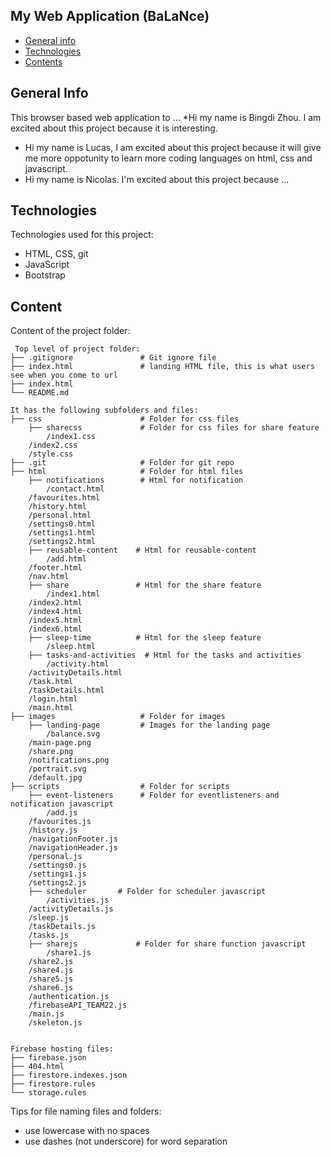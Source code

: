 ## My Web Application (BaLaNce)

* [General info](#general-info)
* [Technologies](#technologies)
* [Contents](#content)

## General Info
This browser based web application to ...
*Hi my name is Bingdi Zhou. I am excited about this project because it is interesting.
* Hi my name is Lucas, I am excited about this project because it will give me more oppotunity to learn more coding languages on html, css and javascript.
* Hi my name is Nicolas. I'm excited about this project because ...
	
## Technologies
Technologies used for this project:
* HTML, CSS, git
* JavaScript
* Bootstrap 
	
## Content
Content of the project folder:

```
 Top level of project folder: 
├── .gitignore               # Git ignore file
├── index.html               # landing HTML file, this is what users see when you come to url
├── index.html   
└── README.md

It has the following subfolders and files:
├── css                      # Folder for css files
    ├── sharecss             # Folder for css files for share feature
        /index1.css
	/index2.css
    /style.css
├── .git                     # Folder for git repo
├── html                     # Folder for html files
    ├── notifications        # Html for notification
    	/contact.html
	/favourites.html
	/history.html
	/personal.html
	/settings0.html
	/settings1.html
	/settings2.html
    ├── reusable-content    # Html for reusable-content
    	/add.html
	/footer.html
	/nav.html
    ├── share               # Html for the share feature
    	/index1.html
	/index2.html
	/index4.html
	/index5.html
	/index6.html
    ├── sleep-time          # Html for the sleep feature
    	/sleep.html
    ├── tasks-and-activities  # Html for the tasks and activities
    	/activity.html
	/activityDetails.html
	/task.html
	/taskDetails.html
    /login.html
    /main.html
├── images                   # Folder for images
    ├── landing-page         # Images for the landing page
    	/balance.svg
	/main-page.png
	/share.png
	/notifications.png
    /portrait.svg	
    /default.jpg              
├── scripts                  # Folder for scripts
    ├── event-listeners      # Folder for eventlisteners and notification javascript
    	/add.js
	/favourites.js
	/history.js
	/navigationFooter.js
	/navigationHeader.js
	/personal.js
	/settings0.js
	/settings1.js
	/settings2.js
    ├── scheduler  	    # Folder for scheduler javascript
    	/activities.js
	/activityDetails.js
	/sleep.js
	/taskDetails.js
	/tasks.js
    ├── sharejs             # Folder for share function javascript
    	/share1.js
	/share2.js
	/share4.js
	/share5.js
	/share6.js
    /authentication.js
    /firebaseAPI_TEAM22.js
    /main.js
    /skeleton.js


Firebase hosting files: 
├── firebase.json
├── 404.html
├── firestore.indexes.json
├── firestore.rules
└── storage.rules

```

Tips for file naming files and folders:
* use lowercase with no spaces
* use dashes (not underscore) for word separation

